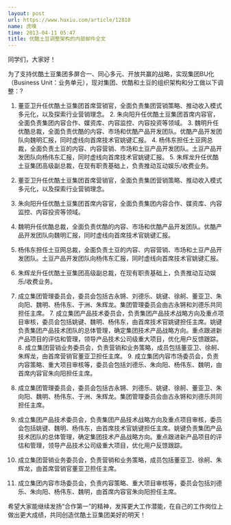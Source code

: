```yaml
---
layout: post
url: https://www.huxiu.com/article/12818
name: 虎嗅
time: 2013-04-11 05:47
title: 优酷土豆调整架构的内部邮件全文
---
```

同学们，大家好！

为了支持优酷土豆集团多屏合一、同心多元、开放共赢的战略，实现集团BU化（Business Unit：业务单元），现对集团、优酷和土豆的组织架构和分工做以下调整：?

1. 董亚卫升任优酷土豆集团首席营销官，全面负责集团营销策略、推动收入模式多元化，以及探索行业营销理念。 2. 朱向阳升任优酷土豆集团首席内容官，全面负责集团内容合作、媒资库、内容监控、内容投资等领域。 3. 魏明升任优酷总裁，全面负责优酷的内容、市场和优酷产品开发团队。优酷产品开发团队向魏明汇报，同时虚线向首席技术官姚键汇报。 4. 杨伟东担任土豆网总裁，全面负责土豆的内容、内容营销、市场和土豆产品开发团队。土豆产品开发团队向杨伟东汇报，同时虚线向首席技术官姚键汇报。 5. 朱辉龙升任优酷土豆集团高级副总裁，在现有职责基础上，负责推动互动娱乐/收费业务。

1. 董亚卫升任优酷土豆集团首席营销官，全面负责集团营销策略、推动收入模式多元化，以及探索行业营销理念。

2. 朱向阳升任优酷土豆集团首席内容官，全面负责集团内容合作、媒资库、内容监控、内容投资等领域。

3. 魏明升任优酷总裁，全面负责优酷的内容、市场和优酷产品开发团队。优酷产品开发团队向魏明汇报，同时虚线向首席技术官姚键汇报。

4. 杨伟东担任土豆网总裁，全面负责土豆的内容、内容营销、市场和土豆产品开发团队。土豆产品开发团队向杨伟东汇报，同时虚线向首席技术官姚键汇报。

5. 朱辉龙升任优酷土豆集团高级副总裁，在现有职责基础上，负责推动互动娱乐/收费业务。

6. 成立集团管理委员会，委员会包括古永锵、刘德乐、姚键、徐舸、董亚卫、朱向阳、魏明、杨伟东、于洲、朱辉龙。集团管理委员会由古永锵和刘德乐共同担任主席。 7. 成立集团产品技术委员会，负责集团产品技术战略方向及重点项目审核，委员会包括姚键、魏明、杨伟东，由首席技术官姚键担任主席。姚键负责集团产品技术团队的总体管理，确定集团技术产品战略方向。重点跟进新产品项目的评估和管理，领导产品技术公司级重大项目，优化用户反馈跟踪。 8. 成立集团营销业务委员会，负责营销和业务策略，成员包括董亚卫、徐舸、朱辉龙，由首席营销官董亚卫担任主席。 9. 成立集团内容市场委员会，负责内容策略、重大项目审核等，委员会包括刘德乐、朱向阳、杨伟东、魏明，由首席内容官朱向阳担任主席。

6. 成立集团管理委员会，委员会包括古永锵、刘德乐、姚键、徐舸、董亚卫、朱向阳、魏明、杨伟东、于洲、朱辉龙。集团管理委员会由古永锵和刘德乐共同担任主席。

7. 成立集团产品技术委员会，负责集团产品技术战略方向及重点项目审核，委员会包括姚键、魏明、杨伟东，由首席技术官姚键担任主席。姚键负责集团产品技术团队的总体管理，确定集团技术产品战略方向。重点跟进新产品项目的评估和管理，领导产品技术公司级重大项目，优化用户反馈跟踪。

8. 成立集团营销业务委员会，负责营销和业务策略，成员包括董亚卫、徐舸、朱辉龙，由首席营销官董亚卫担任主席。

9. 成立集团内容市场委员会，负责内容策略、重大项目审核等，委员会包括刘德乐、朱向阳、杨伟东、魏明，由首席内容官朱向阳担任主席。

希望大家能继续发扬“合作第一”的精神，发挥更大工作潜能，在自己的工作岗位上做出更大成绩，共同创造优酷土豆集团美好的明天！

